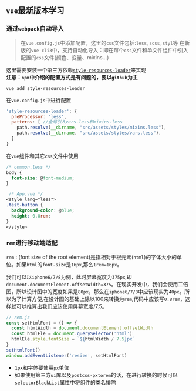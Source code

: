 ## `vue`最新版本学习

### 通过`webpack`自动导入
> 在`vue.config.js`中添加配置，这里的`css`文件包括:`less,scss,styl`等
在新版的`vue-cli3`中，支持自动化导入：即在每个`css`文件和单文件组件中引入配置的`css`文件(颜色、变量、mixins...)

这里需要安装一个第三方依赖[`style-resources-loader`](https://github.com/yenshih/style-resources-loader)来实现  
**注意：`npm`中介绍的配置方式是有问题的，要以`github`为主**
```
vue add style-resources-loader
```

在`vue.config.js`中进行配置

```js
'style-resources-loader': {
  preProcessor: 'less',
  patterns: [ //全局引入vars.less和mixins.less
    path.resolve(__dirname, "src/assets/styles/mixins.less"),
    path.resolve(__dirname, "src/assets/styles/vars.less"),
  ]
}
```

在`vue`组件和其它`css`文件中使用
```css
/* common.less */
body {
  font-size: @font-medium;
}

 /* App.vue */
<style lang="less">
.test-button {
  background-color: @blue;
  height: 0.8rem;
}
</style>
```

### `rem`进行移动端适配
`rem` : (font size of the root element)是指相对于根元素(`html`)的字体大小的单位。如果`html`的`font-size`是`16px`,那么`1rem=16px`。

我们可以以`iphone6/7/8`为例，此时屏幕宽度为`375px`,即`document.documentElement.offsetWidth=375`。在现实开发中，我们会使用二倍图，所以设计图中的宽度如果是`80px`，那么在`iphone6/7/8`中应该现实为`40px`。所以为了计算方便,在设计图的基础上除以100来转换为`rem`,代码中应该写`0.8rem`，这样就可以推算出我们应该使用屏幕宽度/7.5。

```js
// rem.js
const setHtmlFont = () => {
  const htmlWidth = document.documentElement.offsetWidth
  const htmlEle = document.querySelector('html')
  htmlEle.style.fontSize = `${htmlWidth / 7.5}px`
}
setHtmlFont()
window.addEventListener('resize', setHtmlFont)
```
* `1px`和字体要使用`px`单位
* 如果使用第三方`ui`库以及`postcss-pxtorem`的话，在进行转换的时候可以`selectorBlackList`属性中将组件的类名排除

